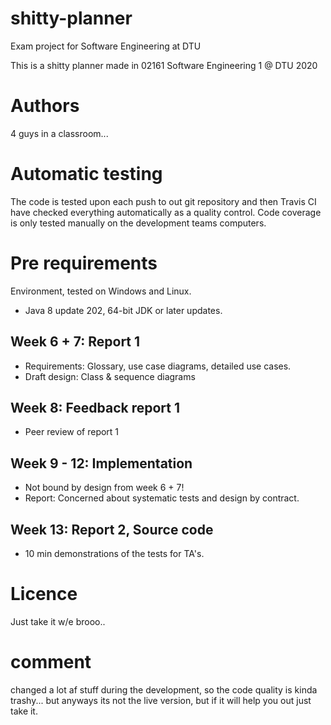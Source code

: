 # shitty-planner
Exam project for Software Engineering at DTU


This is a shitty planner made in 02161 Software Engineering 1 @ DTU 2020


# Authors 
4 guys in a classroom...

# Automatic testing

The code is tested upon each push to out git repository and then Travis CI have checked everything automatically as a quality control. Code coverage is only tested manually on the development teams computers.


# Pre requirements
Environment, tested on Windows and Linux.

* Java 8 update 202, 64-bit JDK or later updates.

## Week 6 + 7: Report 1
- Requirements: Glossary, use case diagrams, detailed use cases.
- Draft design: Class & sequence diagrams

## Week 8: Feedback report 1
- Peer review of report 1

## Week 9 - 12: Implementation
- Not bound by design from week 6 + 7!
- Report: Concerned about systematic tests and design by contract.

## Week 13: Report 2, Source code
- 10 min demonstrations of the tests for TA's. 

# Licence 
Just take it w/e brooo..

# comment
changed a lot af stuff during the development, so the code quality is kinda trashy... but anyways its not the live version, but if it will help you out just take it.
